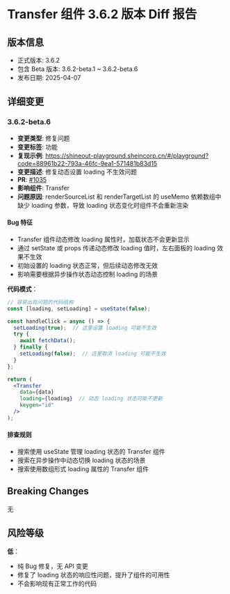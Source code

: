 # Transfer 组件 3.6.2 版本 Diff 报告

## 版本信息
- 正式版本: 3.6.2
- 包含 Beta 版本: 3.6.2-beta.1 ~ 3.6.2-beta.6
- 发布日期: 2025-04-07

## 详细变更

### 3.6.2-beta.6
- **变更类型**: 修复问题
- **变更标签**: 功能
- **复现示例**: https://shineout-playground.sheincorp.cn/#/playground?code=88961b22-793a-46fc-9ea1-571481b83d15
- **变更描述**: 修复动态设置 loading 不生效问题
- **PR**: [#1035](https://github.com/sheinsight/shineout-next/pull/1035)
- **影响组件**: Transfer
- **问题原因**: renderSourceList 和 renderTargetList 的 useMemo 依赖数组中缺少 loading 参数，导致 loading 状态变化时组件不会重新渲染

#### Bug 特征
- Transfer 组件动态修改 loading 属性时，加载状态不会更新显示
- 通过 setState 或 props 传递动态修改 loading 值时，左右面板的 loading 效果不生效
- 初始设置的 loading 状态正常，但后续动态修改无效
- 影响需要根据异步操作状态动态控制 loading 的场景

**代码模式**：
```jsx
// 容易出现问题的代码结构
const [loading, setLoading] = useState(false);

const handleClick = async () => {
  setLoading(true);  // 这里设置 loading 可能不生效
  try {
    await fetchData();
  } finally {
    setLoading(false);  // 这里取消 loading 可能不生效
  }
};

return (
  <Transfer 
    data={data}
    loading={loading}  // 动态 loading 状态可能不更新
    keygen="id"
  />
);
```

#### 排查规则
- 搜索使用 useState 管理 loading 状态的 Transfer 组件
- 搜索在异步操作中动态切换 loading 状态的场景
- 搜索使用数组形式 loading 属性的 Transfer 组件

## Breaking Changes

无

## 风险等级

**低**：
- 纯 Bug 修复，无 API 变更
- 修复了 loading 状态的响应性问题，提升了组件的可用性
- 不会影响现有正常工作的代码